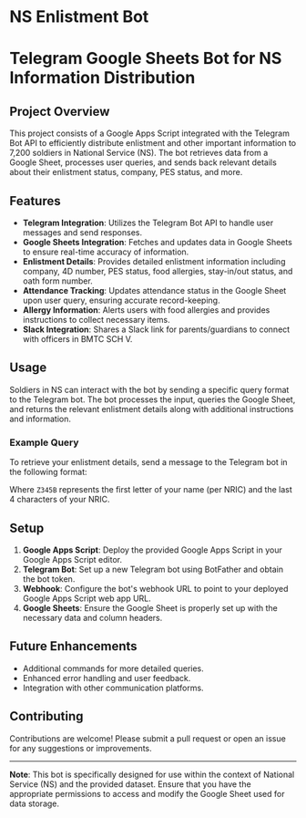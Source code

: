 # NS Enlistment Bot

# Telegram Google Sheets Bot for NS Information Distribution

## Project Overview

This project consists of a Google Apps Script integrated with the Telegram Bot API to efficiently distribute enlistment and other important information to 7,200 soldiers in National Service (NS). The bot retrieves data from a Google Sheet, processes user queries, and sends back relevant details about their enlistment status, company, PES status, and more.

## Features

- **Telegram Integration**: Utilizes the Telegram Bot API to handle user messages and send responses.
- **Google Sheets Integration**: Fetches and updates data in Google Sheets to ensure real-time accuracy of information.
- **Enlistment Details**: Provides detailed enlistment information including company, 4D number, PES status, food allergies, stay-in/out status, and oath form number.
- **Attendance Tracking**: Updates attendance status in the Google Sheet upon user query, ensuring accurate record-keeping.
- **Allergy Information**: Alerts users with food allergies and provides instructions to collect necessary items.
- **Slack Integration**: Shares a Slack link for parents/guardians to connect with officers in BMTC SCH V.

## Usage

Soldiers in NS can interact with the bot by sending a specific query format to the Telegram bot. The bot processes the input, queries the Google Sheet, and returns the relevant enlistment details along with additional instructions and information.

### Example Query

To retrieve your enlistment details, send a message to the Telegram bot in the following format:

Where `Z345B` represents the first letter of your name (per NRIC) and the last 4 characters of your NRIC.

## Setup

1. **Google Apps Script**: Deploy the provided Google Apps Script in your Google Apps Script editor.
2. **Telegram Bot**: Set up a new Telegram bot using BotFather and obtain the bot token.
3. **Webhook**: Configure the bot's webhook URL to point to your deployed Google Apps Script web app URL.
4. **Google Sheets**: Ensure the Google Sheet is properly set up with the necessary data and column headers.

## Future Enhancements

- Additional commands for more detailed queries.
- Enhanced error handling and user feedback.
- Integration with other communication platforms.

## Contributing

Contributions are welcome! Please submit a pull request or open an issue for any suggestions or improvements.

---

**Note**: This bot is specifically designed for use within the context of National Service (NS) and the provided dataset. Ensure that you have the appropriate permissions to access and modify the Google Sheet used for data storage.
